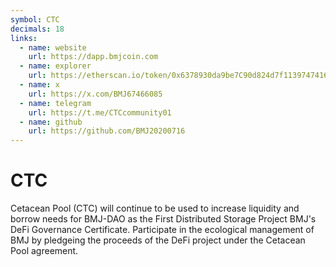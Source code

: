 ```yaml
---
symbol: CTC
decimals: 18
links:
  - name: website
    url: https://dapp.bmjcoin.com
  - name: explorer
    url: https://etherscan.io/token/0x6378930da9be7C90d824d7f113974741644d62dA
  - name: x
    url: https://x.com/BMJ67466085
  - name: telegram
    url: https://t.me/CTCcommunity01
  - name: github
    url: https://github.com/BMJ20200716
---
```


# CTC

Cetacean Pool (CTC) will continue to be used to increase liquidity and borrow needs for BMJ-DAO as the First Distributed Storage Project BMJ's DeFi Governance Certificate. Participate in the ecological management of BMJ by pledgeing the proceeds of the DeFi project under the Cetacean Pool agreement.
